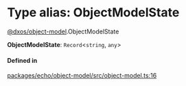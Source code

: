 # Type alias: ObjectModelState

[@dxos/object-model](../modules/dxos_object_model.md).ObjectModelState

 **ObjectModelState**: `Record`<`string`, `any`\>

#### Defined in

[packages/echo/object-model/src/object-model.ts:16](https://github.com/dxos/dxos/blob/main/packages/echo/object-model/src/object-model.ts#L16)
